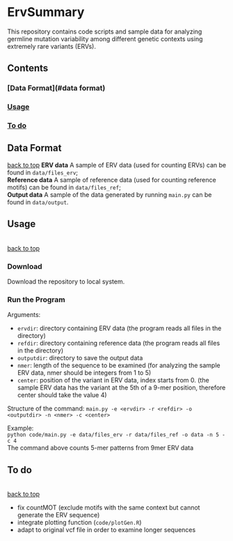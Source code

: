 # ErvSummary
<a name="top"></a>
This repository contains code scripts and sample data for analyzing germline mutation variability among different genetic contexts using extremely rare variants (ERVs).  

## Contents

### [Data Format](#data format)  
### [Usage](#usage)
### [To do](#todo)



## Data Format  
<a name="data format"></a>
[back to top](#top)
**ERV data**		A sample of ERV data (used for counting ERVs) can be found in `data/files_erv`;   
**Reference data**	A sample of reference data (used for counting reference motifs) can be found in `data/files_ref`;  
**Output data** 	A sample of the data generated by running `main.py` can be found in `data/output`.  

## Usage  
<a name="usage"></a>  
[back to top](#top)
  
### Download
Download the repository to local system.  

### Run the Program
Arguments:  
- `ervdir`: directory containing ERV data (the program reads all files in the directory)
- `refdir`: directory containing reference data (the program reads all files in the directory)
- `outputdir`: directory to save the output data  
- `nmer`: length of the sequence to be examined (for analyzing the sample ERV data, nmer should be integers from 1 to 5)  
- `center`: position of the variant in ERV data, index starts from 0. (the sample ERV data has the variant at the 5th of a 9-mer position, therefore center should take the value 4)  

Structure of the command:
`main.py -e <ervdir> -r <refdir> -o <outputdir> -n <nmer> -c <center>`  

Example:   
`python code/main.py -e data/files_erv -r data/files_ref -o data -n 5 -c 4`  
The command above counts 5-mer patterns from 9mer ERV data
  

## To do 
<a name="todo"></a>  
[back to top](#top)
- fix countMOT (exclude motifs with the same context but cannot generate the ERV sequence) 
- integrate plotting function (`code/plotGen.R`)
- adapt to original vcf file in order to examine longer sequences

